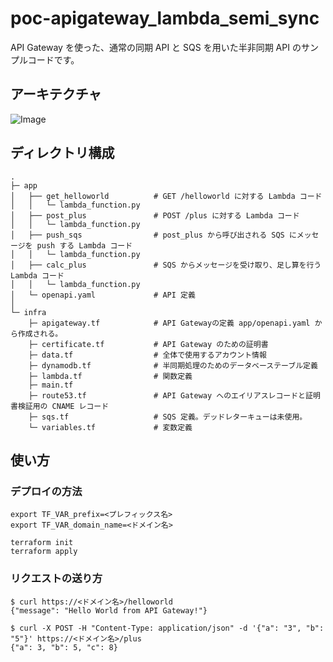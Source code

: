 # poc-apigateway_lambda_semi_sync

API Gateway を使った、通常の同期 API と SQS を用いた半非同期 API のサンプルコードです。

## アーキテクチャ
![Image](https://github.com/user-attachments/assets/3877388b-510d-4266-bddf-f142f096cd6d)

## ディレクトリ構成

```
.
├─ app   
│   ├── get_helloworld          # GET /helloworld に対する Lambda コード    
│   │   └─ lambda_function.py
│   ├── post_plus               # POST /plus に対する Lambda コード
│   │   └─ lambda_function.py
│   ├── push_sqs                # post_plus から呼び出される SQS にメッセージを push する Lambda コード
│   │   └─ lambda_function.py
│   ├── calc_plus               # SQS からメッセージを受け取り、足し算を行う Lambda コード
│   │   └─ lambda_function.py
│   └─ openapi.yaml             # API 定義
│   
└─ infra
    ├─ apigateway.tf            # API Gatewayの定義 app/openapi.yaml から作成される。
    ├─ certificate.tf           # API Gateway のための証明書
    ├─ data.tf                  # 全体で使用するアカウント情報
    ├─ dynamodb.tf              # 半同期処理のためのデータベーステーブル定義
    ├─ lambda.tf                # 関数定義
    ├─ main.tf                  
    ├─ route53.tf               # API Gateway へのエイリアスレコードと証明書検証用の CNAME レコード
    ├─ sqs.tf                   # SQS 定義。デッドレターキューは未使用。
    └─ variables.tf             # 変数定義
```

## 使い方

### デプロイの方法

```
export TF_VAR_prefix=<プレフィックス名>
export TF_VAR_domain_name=<ドメイン名>

terraform init
terraform apply
```

### リクエストの送り方

```
$ curl https://<ドメイン名>/helloworld
{"message": "Hello World from API Gateway!"}

$ curl -X POST -H "Content-Type: application/json" -d '{"a": "3", "b": "5"}' https://<ドメイン名>/plus
{"a": 3, "b": 5, "c": 8}
```

